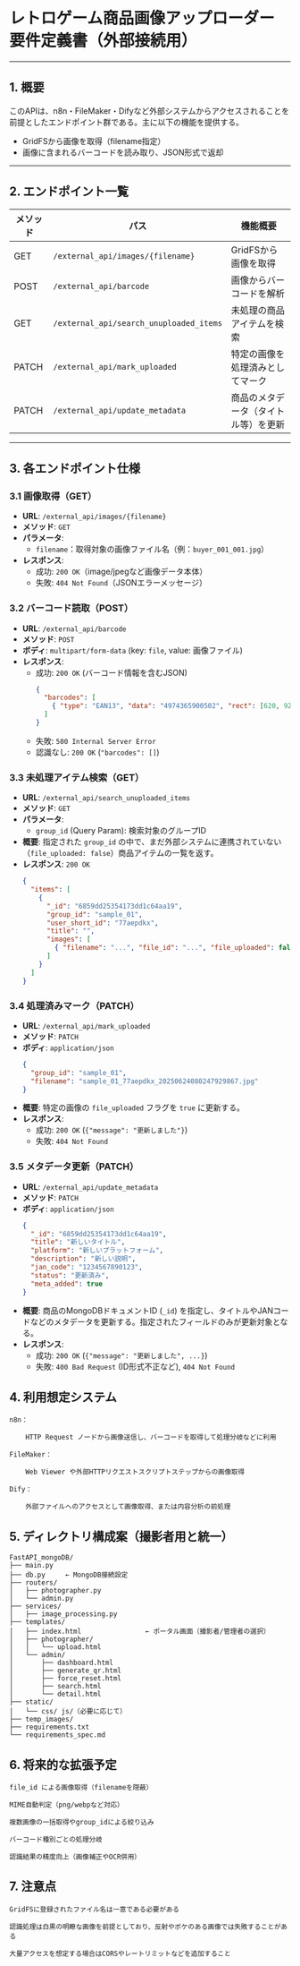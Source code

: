 # レトロゲーム商品画像アップローダー 要件定義書（外部接続用）

---

## 1. 概要

このAPIは、n8n・FileMaker・Difyなど外部システムからアクセスされることを前提としたエンドポイント群である。主に以下の機能を提供する。

- GridFSから画像を取得（filename指定）
- 画像に含まれるバーコードを読み取り、JSON形式で返却

---

## 2. エンドポイント一覧

| メソッド | パス                                  | 機能概要                                     |
|----------|---------------------------------------|----------------------------------------------|
| GET      | `/external_api/images/{filename}`         | GridFSから画像を取得                         |
| POST     | `/external_api/barcode`                   | 画像からバーコードを解析                     |
| GET      | `/external_api/search_unuploaded_items`   | 未処理の商品アイテムを検索                   |
| PATCH    | `/external_api/mark_uploaded`             | 特定の画像を処理済みとしてマーク             |
| PATCH    | `/external_api/update_metadata`           | 商品のメタデータ（タイトル等）を更新         |


---

## 3. 各エンドポイント仕様

### 3.1 画像取得（GET）

- **URL**: `/external_api/images/{filename}`
- **メソッド**: `GET`
- **パラメータ**:
  - `filename`：取得対象の画像ファイル名（例：`buyer_001_001.jpg`）
- **レスポンス**:
  - 成功: `200 OK`（image/jpegなど画像データ本体）
  - 失敗: `404 Not Found`（JSONエラーメッセージ）

### 3.2 バーコード読取（POST）

- **URL**: `/external_api/barcode`
- **メソッド**: `POST`
- **ボディ**: `multipart/form-data` (key: `file`, value: 画像ファイル)
- **レスポンス**:
  - 成功: `200 OK` (バーコード情報を含むJSON)
    ```json
    {
      "barcodes": [
        { "type": "EAN13", "data": "4974365900502", "rect": [620, 929, 184, 45] }
      ]
    }
    ```
  - 失敗: `500 Internal Server Error`
  - 認識なし: `200 OK` (`"barcodes": []`)

### 3.3 未処理アイテム検索（GET）

- **URL**: `/external_api/search_unuploaded_items`
- **メソッド**: `GET`
- **パラメータ**:
  - `group_id` (Query Param): 検索対象のグループID
- **概要**: 指定された `group_id` の中で、まだ外部システムに連携されていない（`file_uploaded: false`）商品アイテムの一覧を返す。
- **レスポンス**: `200 OK`
  ```json
  {
    "items": [
      {
        "_id": "6859dd25354173dd1c64aa19",
        "group_id": "sample_01",
        "user_short_id": "77aepdkx",
        "title": "",
        "images": [
          { "filename": "...", "file_id": "...", "file_uploaded": false }
        ]
      }
    ]
  }
  ```

### 3.4 処理済みマーク（PATCH）

- **URL**: `/external_api/mark_uploaded`
- **メソッド**: `PATCH`
- **ボディ**: `application/json`
  ```json
  {
    "group_id": "sample_01",
    "filename": "sample_01_77aepdkx_20250624080247929867.jpg"
  }
  ```
- **概要**: 特定の画像の `file_uploaded` フラグを `true` に更新する。
- **レスポンス**:
  - 成功: `200 OK` (`{"message": "更新しました"}`)
  - 失敗: `404 Not Found`

### 3.5 メタデータ更新（PATCH）

- **URL**: `/external_api/update_metadata`
- **メソッド**: `PATCH`
- **ボディ**: `application/json`
  ```json
  {
    "_id": "6859dd25354173dd1c64aa19",
    "title": "新しいタイトル",
    "platform": "新しいプラットフォーム",
    "description": "新しい説明",
    "jan_code": "1234567890123",
    "status": "更新済み",
    "meta_added": true
  }
  ```
- **概要**: 商品のMongoDBドキュメントID (`_id`) を指定し、タイトルやJANコードなどのメタデータを更新する。指定されたフィールドのみが更新対象となる。
- **レスポンス**:
  - 成功: `200 OK` (`{"message": "更新しました", ...}`)
  - 失敗: `400 Bad Request` (ID形式不正など), `404 Not Found`


## 4. 利用想定システム

    n8n：

        HTTP Request ノードから画像送信し、バーコードを取得して処理分岐などに利用

    FileMaker：

        Web Viewer や外部HTTPリクエストスクリプトステップからの画像取得

    Dify：

        外部ファイルへのアクセスとして画像取得、または内容分析の前処理


## 5. ディレクトリ構成案（撮影者用と統一）

```
FastAPI_mongoDB/
├── main.py
├── db.py     ← MongoDB接続設定
├── routers/
│   ├── photographer.py
│   └── admin.py
├── services/
│   ├── image_processing.py
├── templates/
│   ├── index.html                ← ポータル画面（撮影者/管理者の選択）
│   ├── photographer/
│   │   └── upload.html
│   └── admin/
│       ├── dashboard.html
│       ├── generate_qr.html
│       ├── force_reset.html
│       ├── search.html
│       └── detail.html
├── static/
│   └── css/ js/（必要に応じて）
├── temp_images/
├── requirements.txt
└── requirements_spec.md
```

## 6. 将来的な拡張予定

    file_id による画像取得（filenameを隠蔽）

    MIME自動判定（png/webpなど対応）

    複数画像の一括取得やgroup_idによる絞り込み

    バーコード種別ごとの処理分岐

    認識結果の精度向上（画像補正やOCR併用）

## 7. 注意点

    GridFSに登録されたファイル名は一意である必要がある

    認識処理は白黒の明瞭な画像を前提としており、反射やボケのある画像では失敗することがある

    大量アクセスを想定する場合はCORSやレートリミットなどを追加すること